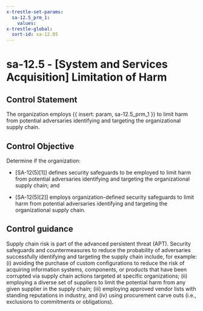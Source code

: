 ```yaml
---
x-trestle-set-params:
  sa-12.5_prm_1:
    values:
x-trestle-global:
  sort-id: sa-12.05
---
```


# sa-12.5 - \[System and Services Acquisition\] Limitation of Harm

## Control Statement

The organization employs {{ insert: param, sa-12.5_prm_1 }} to limit harm from potential adversaries identifying and targeting the organizational supply chain.

## Control Objective

Determine if the organization:

- \[SA-12(5)[1]\] defines security safeguards to be employed to limit harm from potential adversaries identifying and targeting the organizational supply chain; and

- \[SA-12(5)[2]\] employs organization-defined security safeguards to limit harm from potential adversaries identifying and targeting the organizational supply chain.

## Control guidance

Supply chain risk is part of the advanced persistent threat (APT). Security safeguards and countermeasures to reduce the probability of adversaries successfully identifying and targeting the supply chain include, for example: (i) avoiding the purchase of custom configurations to reduce the risk of acquiring information systems, components, or products that have been corrupted via supply chain actions targeted at specific organizations; (ii) employing a diverse set of suppliers to limit the potential harm from any given supplier in the supply chain; (iii) employing approved vendor lists with standing reputations in industry, and (iv) using procurement carve outs (i.e., exclusions to commitments or obligations).
